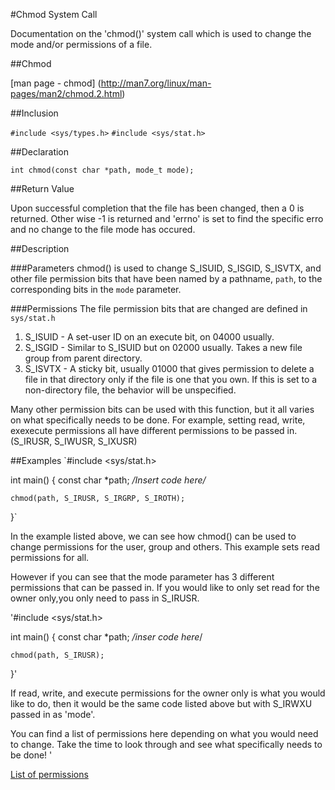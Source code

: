 #Chmod System Call

Documentation on the 'chmod()' system call which is used to change the mode and/or permissions of a file.

##Chmod

[man page - chmod] (http://man7.org/linux/man-pages/man2/chmod.2.html)

##Inclusion

`#include <sys/types.h>`
`#include <sys/stat.h>`

##Declaration

`int chmod(const char *path, mode_t mode);`

##Return Value

Upon successful completion that the file has been changed, then a 0 is returned. Other wise -1 is returned and 'errno' is set to find the specific erro and no change to the file mode has occured.

##Description

###Parameters
chmod() is used to change S_ISUID, S_ISGID, S_ISVTX, and other file permission bits that have been named by a pathname, `path`, to the corresponding bits in the `mode` parameter. 

###Permissions
The file permission bits that are changed are defined in `sys/stat.h`

1. S_ISUID - A set-user ID on an execute bit, on 04000 usually.
2. S_ISGID - Similar to S_ISUID but on 02000 usually. Takes a new file group from parent directory.
3. S_ISVTX - A sticky bit, usually 01000 that gives permission to delete a file in that directory only if the file is one that you own. If this is set to a non-directory file, the behavior will be unspecified. 
 
Many other permission bits can be used with this function, but it all varies on what specifically needs to be done. For example, setting read, write, exexecute permissions all have different permissions to be passed in. (S_IRUSR, S_IWUSR, S_IXUSR)

##Examples
`#include <sys/stat.h>

int main()
{
	const char *path;
	*/Insert code here/*

	chmod(path, S_IRUSR, S_IRGRP, S_IROTH);
}`

In the example listed above, we can see how chmod() can be used to change permissions for the user, group and others. This example sets read permissions for all.

However if you can see that the mode parameter has 3 different permissions that can be passed in. If you would like to only set read for the owner only,you only need to pass in S_IRUSR.

'#include <sys/stat.h> 

int main()
{
	const char *path;
	*/inser code here*/

	chmod(path, S_IRUSR);
}'

If read, write, and execute permissions for the owner only is what you would like to do, then it would be the same code listed above but with S_IRWXU passed in as 'mode'. 

You can find a list of permissions here depending on what you would need to change. Take the time to look through and see what specifically needs to be done!
'

[List of permissions](www.delorie.com/gnu/docs/glibc/libc_288.html)


